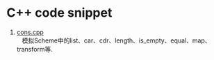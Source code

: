 C++ code snippet
=============

1. [cons.cpp](https://github.com/luozhaohui/cpp/blob/master/cons.cpp)  
    模拟Scheme中的list、car、cdr、length、is_empty、equal、map、transform等.  
    
